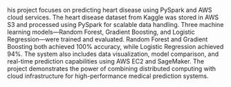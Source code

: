 his project focuses on predicting heart disease using PySpark and AWS cloud services. The heart disease dataset from Kaggle was stored in AWS S3 and processed using PySpark for scalable data handling. Three machine learning models—Random Forest, Gradient Boosting, and Logistic Regression—were trained and evaluated. Random Forest and Gradient Boosting both achieved 100% accuracy, while Logistic Regression achieved 94%. The system also includes data visualization, model comparison, and real-time prediction capabilities using AWS EC2 and SageMaker. The project demonstrates the power of combining distributed computing with cloud infrastructure for high-performance medical prediction systems.
